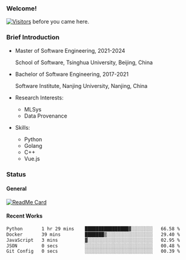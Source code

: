### Welcome!

[![Visitors](https://visitor-badge.laobi.icu/badge?page_id=HermitSun.HermitSun)]() before you came here.

### Brief Introduction

- Master of Software Engineering, 2021-2024
  
  School of Software, Tsinghua University, Beijing, China

- Bachelor of Software Engineering, 2017-2021
  
  Software Institute, Nanjing University, Nanjing, China

- Research Interests:
  - MLSys
  - Data Provenance

- Skills:
  - Python
  - Golang
  - C++
  - Vue.js

### Status

#### General

[![ReadMe Card](https://github-readme-stats.hermitsun.vercel.app/api?username=HermitSun&count_private=true&show_icons=true)]()

#### Recent Works

<!--START_SECTION:waka-->

```txt
Python       1 hr 29 mins    ████████████████▓░░░░░░░░   66.58 %
Docker       39 mins         ███████▒░░░░░░░░░░░░░░░░░   29.40 %
JavaScript   3 mins          ▓░░░░░░░░░░░░░░░░░░░░░░░░   02.95 %
JSON         0 secs          ░░░░░░░░░░░░░░░░░░░░░░░░░   00.48 %
Git Config   0 secs          ░░░░░░░░░░░░░░░░░░░░░░░░░   00.39 %
```

<!--END_SECTION:waka-->
